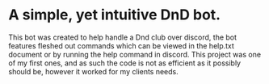 # A simple, yet intuitive DnD bot.

This bot was created to help handle a Dnd club over discord, the bot features fleshed out commands which can be viewed in the help.txt document or by running the help command in discord. This project was one of my first ones, and as such the code is not as efficient as it possibly should be, however it worked for my clients needs.
